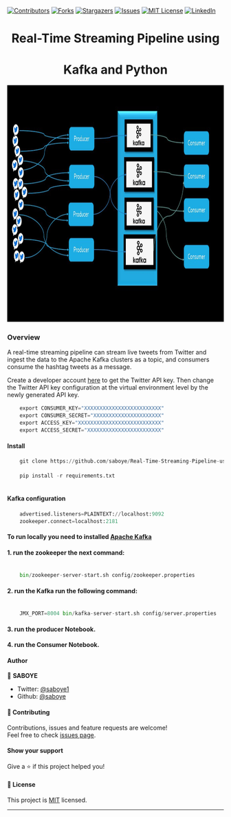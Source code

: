 [![Contributors][contributors-shield]][contributors-url]
[![Forks][forks-shield]][forks-url]
[![Stargazers][stars-shield]][stars-url]
[![Issues][issues-shield]][issues-url]
[![MIT License][license-shield]][license-url]
[![LinkedIn][linkedin-shield]][linkedin-url]
<h1 align="center">Real-Time  Streaming Pipeline using </h1>
<h1 align="center">Kafka and Python</h1>

<p align="center">
   <a href="https://github.com/saboye/Real-Time-Streaming-Pipeline-using-Kafka-and-Python">
    <img src="images/kafka.jpg" alt="Logo" width="950" height="550">
  </a>

### Overview 
A real-time streaming pipeline can stream live tweets from Twitter and ingest the data to the Apache Kafka clusters as a topic, and consumers consume the hashtag tweets as a message.

Create a developer account [here](https://developer.twitter.com/)  to get the Twitter API key. Then change the Twitter API key configuration at the virtual environment level by the newly generated API key.

```python
    export CONSUMER_KEY="XXXXXXXXXXXXXXXXXXXXXXXXX"
    export CONSUMER_SECRET="XXXXXXXXXXXXXXXXXXXXXX"
    export ACCESS_KEY="XXXXXXXXXXXXXXXXXXXXXXXXXXX"
    export ACCESS_SECRET="XXXXXXXXXXXXXXXXXXXXXXXX"
```
#### Install

```python
    git clone https://github.com/saboye/Real-Time-Streaming-Pipeline-using-Kafka-and-Python.

    pip install -r requirements.txt
 
```
#### Kafka configuration

```python
    advertised.listeners=PLAINTEXT://localhost:9092
    zookeeper.connect=localhost:2181 

````

#### To run locally you need to installed [Apache Kafka](https://kafka.apache.org/downloads) 
#### 1. run the zookeeper the next command: 
```python

    bin/zookeeper-server-start.sh config/zookeeper.properties 

```

#### 2. run the Kafka run the following command: 
```python

    JMX_PORT=8004 bin/kafka-server-start.sh config/server.properties

```

#### 3. run the producer Notebook. 


#### 4. run the Consumer Notebook. 


#### Author

👤 **SABOYE**

* Twitter: [@saboye1](https://twitter.com/saboye1)
* Github: [@saboye](https://github.com/saboye)


#### 🤝 Contributing

Contributions, issues and feature requests are welcome!<br />Feel free to check [issues page](https://github.com/saboye/Real-Time-Streaming-Pipeline-using-Kafka-and-Python/issues).

#### Show your support

Give a ⭐️ if this project helped you!

#### 📝 License


This project is [MIT](https://github.com/saboye/Real-Time-Streaming-Pipeline-using-Kafka-and-Python/blob/main/LICENSE) licensed.

***

[contributors-shield]: https://img.shields.io/github/contributors/saboye/Real-Time-Streaming-Pipeline-using-Kafka-and-Python?style=for-the-badge
[contributors-url]: https://github.com/saboye/Automated-File-Transfer-with-Bash/graphs/contributors
[forks-shield]: https://img.shields.io/github/stars/saboye/Real-Time-Streaming-Pipeline-using-Kafka-and-Python?style=for-the-badge
[forks-url]: https://github.com/saboye/Real-Time-Streaming-Pipeline-using-Kafka-and-Python/network/members
[stars-shield]: https://img.shields.io/github/stars/saboye/Real-Time-Streaming-Pipeline-using-Kafka-and-Python?style=for-the-badge
[stars-url]: https://github.com/saboye/Automated-File-Transfer-with-Bash/stargazers
[issues-shield]: https://img.shields.io/github/issues/saboye/Real-Time-Streaming-Pipeline-using-Kafka-and-Python?style=for-the-badge
[issues-url]: https://github.com/saboye/Real-Time-Streaming-Pipeline-using-Kafka-and-Python/issues
[license-shield]: https://img.shields.io/github/license/saboye/Real-Time-Streaming-Pipeline-using-Kafka-and-Python?style=for-the-badge
[license-url]: https://github.com/saboye/Real-Time-Streaming-Pipeline-using-Kafka-and-Python/blob/master/LICENSE.txt
[linkedin-shield]: https://img.shields.io/badge/-LinkedIn-black.svg?style=for-the-badge&logo=linkedin&colorB=555
[linkedin-url]: https://linkedin.com/in/samuelaboye


